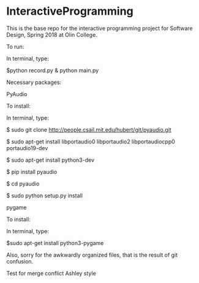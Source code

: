 # InteractiveProgramming
This is the base repo for the interactive programming project for Software Design, Spring 2018 at Olin College.

To run:

In terminal, type:

$python record.py & python main.py

Necessary packages:

PyAudio

To install:

In terminal, type:

$ sudo git clone http://people.csail.mit.edu/hubert/git/pyaudio.git

$ sudo apt-get install libportaudio0 libportaudio2 libportaudiocpp0 portaudio19-dev

$ sudo apt-get install python3-dev

$ pip install pyaudio

$ cd pyaudio

$ sudo python setup.py install

pygame

To install:

In terminal, type:

$sudo apt-get install python3-pygame


Also, sorry for the awkwardly organized files, that is the result of git confusion.

Test for merge conflict Ashley style
